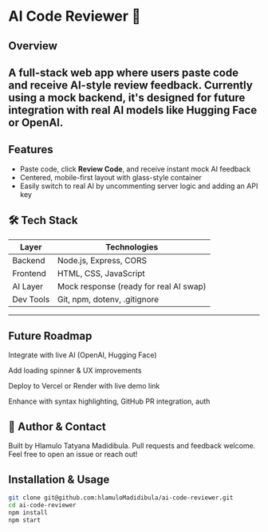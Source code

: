 # AI Code Reviewer 🤖

## Overview
A full-stack web app where users paste code and receive AI-style review feedback. Currently using a **mock backend**, it's designed for future integration with real AI models like Hugging Face or OpenAI.
---

## Features
- Paste code, click **Review Code**, and receive instant mock AI feedback  
- Centered, mobile-first layout with glass-style container  
- Easily switch to real AI by uncommenting server logic and adding an API key



## 🛠 Tech Stack
| Layer     | Technologies                          |
|-----------|----------------------------------------|
| Backend   | Node.js, Express, CORS                 |
| Frontend  | HTML, CSS, JavaScript                  |
| AI Layer  | Mock response (ready for real AI swap) |
| Dev Tools | Git, npm, dotenv, .gitignore           |
---

## Future Roadmap

Integrate with live AI (OpenAI, Hugging Face)

Add loading spinner & UX improvements

Deploy to Vercel or Render with live demo link

Enhance with syntax highlighting, GitHub PR integration, auth

## 👤 Author & Contact
Built by Hlamulo Tatyana Madidibula. Pull requests and feedback welcome. Feel free to open an issue or reach out!


## Installation & Usage

```bash
git clone git@github.com:hlamuloMadidibula/ai-code-reviewer.git
cd ai-code-reviewer
npm install
npm start



